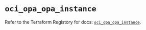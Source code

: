 # `oci_opa_opa_instance`

Refer to the Terraform Registory for docs: [`oci_opa_opa_instance`](https://registry.terraform.io/providers/oracle/oci/6.18.0/docs/resources/opa_opa_instance).
